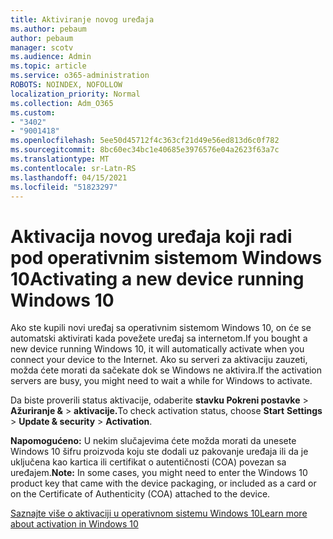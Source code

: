 ```yaml
---
title: Aktiviranje novog uređaja
ms.author: pebaum
author: pebaum
manager: scotv
ms.audience: Admin
ms.topic: article
ms.service: o365-administration
ROBOTS: NOINDEX, NOFOLLOW
localization_priority: Normal
ms.collection: Adm_O365
ms.custom:
- "3402"
- "9001418"
ms.openlocfilehash: 5ee50d45712f4c363cf21d49e56ed813d6c0f782
ms.sourcegitcommit: 8bc60ec34bc1e40685e3976576e04a2623f63a7c
ms.translationtype: MT
ms.contentlocale: sr-Latn-RS
ms.lasthandoff: 04/15/2021
ms.locfileid: "51823297"
---
```

# <a name="activating-a-new-device-running-windows-10"></a><span data-ttu-id="4003c-102">Aktivacija novog uređaja koji radi pod operativnim sistemom Windows 10</span><span class="sxs-lookup"><span data-stu-id="4003c-102">Activating a new device running Windows 10</span></span>

<span data-ttu-id="4003c-103">Ako ste kupili novi uređaj sa operativnim sistemom Windows 10, on će se automatski aktivirati kada povežete uređaj sa internetom.</span><span class="sxs-lookup"><span data-stu-id="4003c-103">If you bought a new device running Windows 10, it will automatically activate when you connect your device to the Internet.</span></span> <span data-ttu-id="4003c-104">Ako su serveri za aktivaciju zauzeti, možda ćete morati da sačekate dok se Windows ne aktivira.</span><span class="sxs-lookup"><span data-stu-id="4003c-104">If the activation servers are busy, you might need to wait a while for Windows to activate.</span></span>

<span data-ttu-id="4003c-105">Da biste proverili status aktivacije, odaberite **stavku Pokreni postavke**   >  **Ažuriranje &**  >  **aktivacije.**</span><span class="sxs-lookup"><span data-stu-id="4003c-105">To check activation status, choose **Start** **Settings** > **Update & security** > **Activation**.</span></span>

<span data-ttu-id="4003c-106">**Napomogućeno:** U nekim slučajevima ćete možda morati da unesete Windows 10 šifru proizvoda koju ste dodali uz pakovanje uređaja ili da je uključena kao kartica ili certifikat o autentičnosti (COA) povezan sa uređajem.</span><span class="sxs-lookup"><span data-stu-id="4003c-106">**Note:** In some cases, you might need to enter the Windows 10 product key that came with the device packaging, or included as a card or on the Certificate of Authenticity (COA) attached to the device.</span></span>

[<span data-ttu-id="4003c-107">Saznajte više o aktivaciji u operativnom sistemu Windows 10</span><span class="sxs-lookup"><span data-stu-id="4003c-107">Learn more about activation in Windows 10</span></span>](https://support.microsoft.com/help/12440)